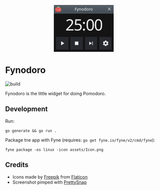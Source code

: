 <p align="center">
  <img src="https://github.com/tomsquest/fynodoro/blob/master/screenshots/app.png?raw=true" alt="Fynodoro screenshot"/>
</p>

# Fynodoro

![build](https://github.com/tomsquest/fynodoro/actions/workflows/checks.yml/badge.svg)

Fynodoro is the little widget for doing Pomodoro.

## Development

Run:

```shell
go generate && go run .
```

Package tne app with Fyne (requires: `go get fyne.io/fyne/v2/cmd/fyne`):

```shell
fyne package -os linux -icon assets/Icon.png
```

## Credits

- Icons made by [Freepik](https://www.freepik.com) from [Flaticon](https://www.flaticon.com)
- Screenshot pimped with [PrettySnap](https://prettysnap.app)
